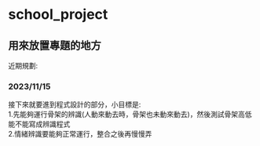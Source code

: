 # school_project
## 用來放置專題的地方
近期規劃:
### 2023/11/15
接下來就要進到程式設計的部分，小目標是:<br>
1.先能夠運行骨架的辨識(人動來動去時，骨架也未動來動去)，然後測試骨架高低能不能寫成辨識程式<br>
2.情緒辨識要能夠正常運行，整合之後再慢慢弄
